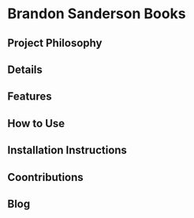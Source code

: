 # Brandon Sanderson Books


## Project Philosophy


## Details


## Features

## How to Use


## Installation Instructions


## Coontributions


## Blog

